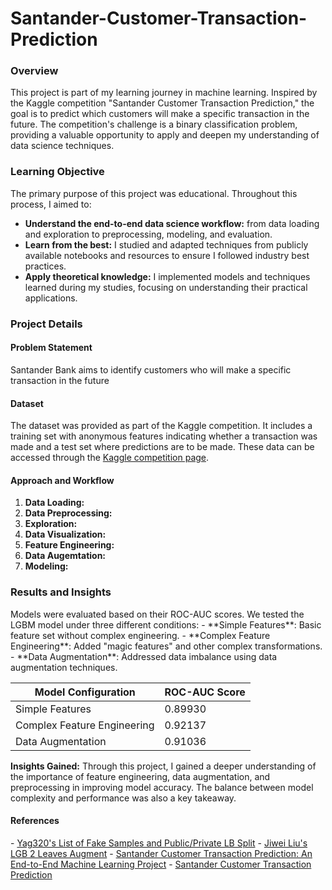# Santander-Customer-Transaction-Prediction

<h3>Overview</h3>
This project is part of my learning journey in machine learning. Inspired by the Kaggle competition "Santander Customer Transaction Prediction," the goal is to predict which customers will make a specific transaction in the future. The competition's challenge is a binary classification problem, providing a valuable opportunity to apply and deepen my understanding of data science techniques.

<h3>Learning Objective</h3>
The primary purpose of this project was educational. Throughout this process, I aimed to:

- <strong>Understand the end-to-end data science workflow:</strong> from data loading and exploration to preprocessing, modeling, and evaluation.
- <strong>Learn from the best:</strong> I studied and adapted techniques from publicly available notebooks and resources to ensure I followed industry best practices.
- <strong>Apply theoretical knowledge:</strong> I implemented models and techniques learned during my studies, focusing on understanding their practical applications.

<h3>Project Details</h3>

<h4>Problem Statement</h4>
Santander Bank aims to identify customers who will make a specific transaction in the future

<h4>Dataset</h4>
The dataset was provided as part of the Kaggle competition. It includes a training set with anonymous features indicating whether a transaction was made and a test set where predictions are to be made. These data can be accessed through the <a href="https://www.kaggle.com/c/santander-customer-transaction-prediction">Kaggle competition page</a>.

<h4>Approach and Workflow</h4>
<ol>
  <li><strong>Data Loading:</strong> </li>
  <li><strong>Data Preprocessing:</strong></li>
  <li><strong>Exploration:</strong></li>
  <li><strong>Data Visualization:</strong></li>
  <li><strong>Feature Engineering:</strong></li>
  <li><strong>Data Augemtation:</strong></li>
  <li><strong>Modeling:</strong></li>
</ol>

<h3>Results and Insights</h3>
Models were evaluated based on their ROC-AUC scores. We tested the LGBM model under three different conditions:
- **Simple Features**: Basic feature set without complex engineering.
- **Complex Feature Engineering**: Added "magic features" and other complex transformations.
- **Data Augmentation**: Addressed data imbalance using data augmentation techniques.

<table>
  <thead>
    <tr>
      <th>Model Configuration</th>
      <th>ROC-AUC Score</th>
    </tr>
  </thead>
  <tbody>
    <tr>
      <td>Simple Features</td>
      <td>0.89930 </td> <!-- Replace with actual score -->
    </tr>
    <tr>
      <td>Complex Feature Engineering</td>
      <td>0.92137</td> <!-- Replace with actual score -->
    </tr>
    <tr>
      <td>Data Augmentation</td>
      <td>0.91036 </td> <!-- Replace with actual score -->
    </tr>
  </tbody>
</table>

<strong>Insights Gained:</strong> Through this project, I gained a deeper understanding of the importance of feature engineering, data augmentation, and preprocessing in improving model accuracy. The balance between model complexity and performance was also a key takeaway.

<h4>References</h4>
- <a href="https://www.kaggle.com/code/yag320/list-of-fake-samples-and-public-private-lb-split">Yag320's List of Fake Samples and Public/Private LB Split</a>
- <a href="https://www.kaggle.com/code/jiweiliu/lgb-2-leaves-augment">Jiwei Liu's LGB 2 Leaves Augment</a>
- <a href="https://medium.com/analytics-vidhya/santander-customer-transaction-prediction-an-end-to-end-machine-learning-project-2cb763172f8a">Santander Customer Transaction Prediction: An End-to-End Machine Learning Project</a>
- <a href="https://medium.com/@skshashankkumar41/santander-customer-transaction-prediction-44ab30d2236c">Santander Customer Transaction Prediction </a>

